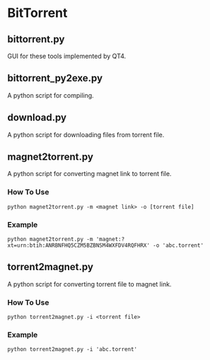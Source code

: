 
BitTorrent
======
## **bittorrent.py**
GUI for these tools implemented by QT4.

## bittorrent_py2exe.py
A python script for compiling.

## **download.py**
A python script for downloading files from torrent file.

## **magnet2torrent.py**
A python script for converting magnet link to torrent file.

### How To Use
`python magnet2torrent.py -m <magnet link> -o [torrent file]`

### Example
`python magnet2torrent.py -m 'magnet:?xt=urn:btih:ANRBNFHQ5CZM5BZBNSM4WXFDV4RQFHRX' -o 'abc.torrent'`

## **torrent2magnet.py**
A python script for converting torrent file to magnet link.

### How To Use
`python torrent2magnet.py -i <torrent file>`

### Example
`python torrent2magnet.py -i 'abc.torrent'`